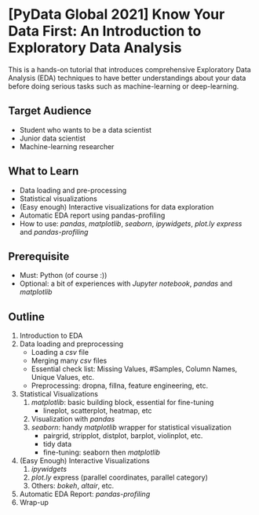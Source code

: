 # [PyData Global 2021] Know Your Data First: An Introduction to Exploratory Data Analysis

This is a hands-on tutorial that introduces comprehensive
Exploratory Data Analysis (EDA) techniques to have better understandings
about your data before doing serious tasks such as machine-learning
or deep-learning.

## Target Audience

- Student who wants to be a data scientist
- Junior data scientist
- Machine-learning researcher

## What to Learn

- Data loading and pre-processing
- Statistical visualizations
- (Easy enough) Interactive visualizations for data exploration
- Automatic EDA report using pandas-profiling
- How to use: *pandas*, *matplotlib*, *seaborn*, *ipywidgets*,
  *plot.ly express* and *pandas-profiling*

## Prerequisite

- Must: Python (of course :))
- Optional: a bit of experiences with *Jupyter notebook*, *pandas*
  and *matplotlib*

## Outline

1. Introduction to EDA
2. Data loading and preprocessing
    - Loading a *csv* file
    - Merging many *csv* files
    - Essential check list: Missing Values, #Samples, Column Names, Unique Values, etc.
    - Preprocessing: dropna, fillna, feature engineering, etc.
3. Statistical Visualizations
    1. *matplotlib*: basic building block, essential for fine-tuning
        - lineplot, scatterplot, heatmap, etc
    2. Visualization with *pandas*
    3. *seaborn*: handy *matplotlib* wrapper for statistical visualization
        - pairgrid, stripplot, distplot, barplot, violinplot, etc.
        - tidy data
        - fine-tuning: seaborn then *matplotlib*
4. (Easy Enough) Interactive Visualizations
    1. *ipywidgets*
    2. *plot.ly* express (parallel coordinates, parallel category)
    3. Others: *bokeh*, *altair*, etc.
5. Automatic EDA Report: *pandas-profiling*
6. Wrap-up

